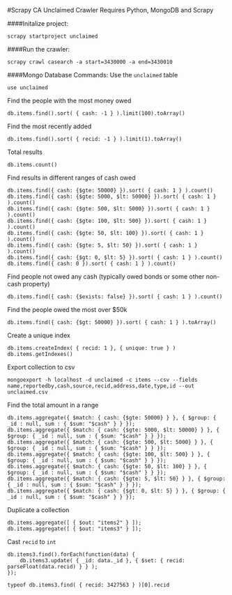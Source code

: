 #Scrapy CA Unclaimed Crawler
Requires Python, MongoDB and Scrapy

####Initalize project:
```
scrapy startproject unclaimed
```

####Run the crawler:
```
scrapy crawl casearch -a start=3430000 -a end=3430010
```

####Mongo Database Commands:
Use the `unclaimed` table 
```
use unclaimed
```

Find the people with the most money owed
```
db.items.find().sort( { cash: -1 } ).limit(100).toArray()
```

Find the most recently added
```
db.items.find().sort( { recid: -1 } ).limit(1).toArray()
```

Total results
```
db.items.count()
```

Find results in different ranges of cash owed
```
db.items.find({ cash: {$gte: 50000} }).sort( { cash: 1 } ).count()
db.items.find({ cash: {$gte: 5000, $lt: 50000} }).sort( { cash: 1 } ).count()
db.items.find({ cash: {$gte: 500, $lt: 5000} }).sort( { cash: 1 } ).count()
db.items.find({ cash: {$gte: 100, $lt: 500} }).sort( { cash: 1 } ).count()
db.items.find({ cash: {$gte: 50, $lt: 100} }).sort( { cash: 1 } ).count()
db.items.find({ cash: {$gte: 5, $lt: 50} }).sort( { cash: 1 } ).count()
db.items.find({ cash: {$gt: 0, $lt: 5} }).sort( { cash: 1 } ).count()
db.items.find({ cash: 0 }).sort( { cash: 1 } ).count()
```

Find people not owed any cash (typically owed bonds or some other non-cash property)
```
db.items.find({ cash: {$exists: false} }).sort( { cash: 1 } ).count()
```

Find the people owed the most over $50k
```
db.items.find({ cash: {$gt: 50000} }).sort( { cash: 1 } ).toArray()
```

Create a unique index
```
db.items.createIndex( { recid: 1 }, { unique: true } )
db.items.getIndexes()
```

Export collection to csv
```
mongoexport -h localhost -d unclaimed -c items --csv --fields name,reportedby,cash,source,recid,address,date,type,id --out unclaimed.csv
```

Find the total amount in a range
```
db.items.aggregate({ $match: { cash: {$gte: 50000} } }, { $group: { _id : null, sum : { $sum: "$cash" } } });
db.items.aggregate({ $match: { cash: {$gte: 5000, $lt: 50000} } }, { $group: { _id : null, sum : { $sum: "$cash" } } });
db.items.aggregate({ $match: { cash: {$gte: 500, $lt: 5000} } }, { $group: { _id : null, sum : { $sum: "$cash" } } });
db.items.aggregate({ $match: { cash: {$gte: 100, $lt: 500} } }, { $group: { _id : null, sum : { $sum: "$cash" } } });
db.items.aggregate({ $match: { cash: {$gte: 50, $lt: 100} } }, { $group: { _id : null, sum : { $sum: "$cash" } } });
db.items.aggregate({ $match: { cash: {$gte: 5, $lt: 50} } }, { $group: { _id : null, sum : { $sum: "$cash" } } });
db.items.aggregate({ $match: { cash: {$gt: 0, $lt: 5} } }, { $group: { _id : null, sum : { $sum: "$cash" } } });
```

Duplicate a collection
```
db.items.aggregate([ { $out: "items2" } ]);
db.items.aggregate([ { $out: "items3" } ]);
```

Cast `recid` to `int`
```
db.items3.find().forEach(function(data) {
    db.items3.update( { _id: data._id }, { $set: { recid: parseFloat(data.recid) } } );
});

typeof db.items3.find( { recid: 3427563 } )[0].recid
```